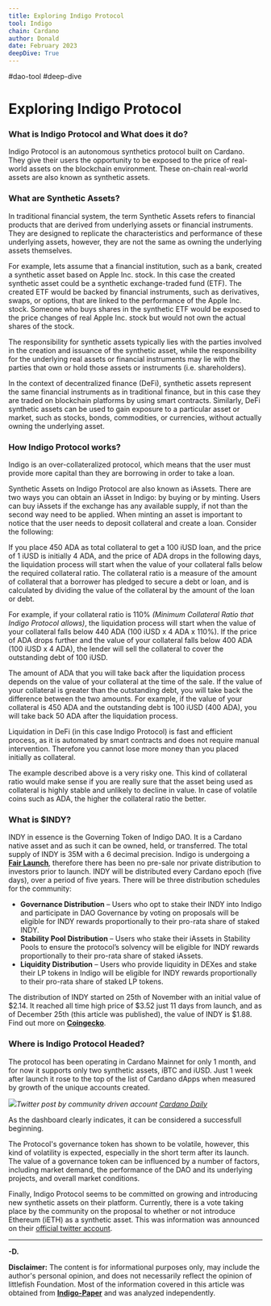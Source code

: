 ```yaml
---
title: Exploring Indigo Protocol
tool: Indigo
chain: Cardano
author: Donald
date: February 2023
deepDive: True
---
```

#dao-tool #deep-dive 
# Exploring Indigo Protocol 

### What is Indigo Protocol and What does it do?

Indigo Protocol is an autonomous synthetics protocol built on Cardano. They give their users the opportunity to be exposed to the price of real-world assets on the blockchain environment. These on-chain real-world assets are also known as synthetic assets.

### What are Synthetic Assets?
In traditional financial system, the term Synthetic Assets refers to financial products that are derived from underlying assets or financial instruments. They are designed to replicate the characteristics and performance of these underlying assets, however, they are not the same as owning the underlying assets themselves. 

For example, lets assume that a financial institution, such as a bank, created a synthetic asset based on Apple Inc. stock. In this case the created synthetic asset could be a synthetic exchange-traded fund (ETF). The created ETF would be backed by financial instruments, such as derivatives, swaps, or options, that are linked to the performance of the Apple Inc. stock. Someone who buys shares in the synthetic ETF would be exposed to the price changes of real Apple Inc. stock but would not own the actual shares of the stock. 

The responsibility for synthetic assets typically lies with the parties involved in the creation and issuance of the synthetic asset, while the responsibility for the underlying real assets or financial instruments may lie with the parties that own or hold those assets or instruments (i.e. shareholders).

In the context of decentralized finance (DeFi), synthetic assets represent the same financial instruments as in traditional finance, but in this case they are traded on blockchain platforms by using smart contracts. Similarly, DeFi synthetic assets can be used to gain exposure to a particular asset or market, such as stocks, bonds, commodities, or currencies, without actually owning the underlying asset.

### How Indigo Protocol works?
Indigo is an over-collateralized protocol, which means that the user must provide more capital than they are borrowing in order to take a loan. 

Synthetic Assets on Indigo Protocol are also known as iAssets. There are two ways you can obtain an iAsset in Indigo: by buying or by minting. Users can buy iAssets if the exchange has any available supply, if not than the second way need to be applied. When minting an asset is important to notice that the user needs to deposit collateral and create a loan. Consider the following:

If you place 450 ADA as total collateral to get a 100 iUSD loan, and the price of 1 iUSD is initially 4 ADA, and the price of ADA drops in the following days, the liquidation process will start when the value of your collateral falls below the required collateral ratio. The collateral ratio is a measure of the amount of collateral that a borrower has pledged to secure a debt or loan, and is calculated by dividing the value of the collateral by the amount of the loan or debt.

For example, if your collateral ratio is 110% *(Minimum Collateral Ratio that Indigo Protocol allows)*, the liquidation process will start when the value of your collateral falls below 440 ADA (100 iUSD x 4 ADA x 110%). If the price of ADA drops further and the value of your collateral falls below 400 ADA (100 iUSD x 4 ADA), the lender will sell the collateral to cover the outstanding debt of 100 iUSD.

The amount of ADA that you will take back after the liquidation process depends on the value of your collateral at the time of the sale. If the value of your collateral is greater than the outstanding debt, you will take back the difference between the two amounts. For example, if the value of your collateral is 450 ADA and the outstanding debt is 100 iUSD (400 ADA), you will take back 50 ADA after the liquidation process.

Liquidation in DeFi (in this case Indigo Protocol) is fast and efficient process, as it is automated by smart contracts and does not require manual intervention. Therefore you cannot lose more money than you placed initially as collateral.

The example described above is a very risky one. This kind of collateral ratio would make sense if you are really sure that the asset being used as collateral is highly stable and unlikely to decline in value. In case of volatile coins such as ADA, the higher the collateral ratio the better. 



### What is $INDY?
INDY in essence is the Governing Token of Indigo DAO. It is a Cardano native asset and as such it can be owned, held, or transferred. The total supply of INDY is 35M with a 6 decimal precision. Indigo is undergoing a [**Fair Launch**](https://medium.com/monoswap/fair-launch-is-it-really-b5bd88e22a41), therefore there has been no pre-sale nor private distribution to investors prior to launch. INDY will be distributed every Cardano epoch (five days), over a period of five years. There will be three distribution schedules for the community:
* **Governance Distribution** – Users who opt to stake their INDY into Indigo and participate in DAO Governance by voting on proposals will be eligible for INDY rewards proportionally to their pro-rata share of staked INDY.
* **Stability Pool Distribution** – Users who stake their iAssets in Stability Pools to ensure the protocol’s solvency will be eligible for INDY rewards proportionally to their pro-rata share of staked iAssets.
* **Liquidity Distribution** – Users who provide liquidity in DEXes and stake their LP tokens in Indigo will be eligible for INDY rewards proportionally to their pro-rata share of staked LP tokens.

The distribution of INDY started on 25th of November with an initial value of $2.14. It reached all time high price of $3.52 just 11 days from launch, and as of December 25th (this article was published), the value of INDY is $1.88. 
Find out more on [**Coingecko**](https://www.coingecko.com/en/coins/indigo-protocol).

### Where is Indigo Protocol Headed?

The protocol has been operating in Cardano Mainnet for only 1 month, and for now it supports only two synthetic assets, iBTC and iUSD. Just 1 week after launch it rose to the top of the list of Cardano dApps when measured by  growth of the unique accounts created.

![](https://i.imgur.com/n9oFRou.jpg)*Twitter post by community driven account [Cardano Daily](https://twitter.com/cardano_daily/status/1597213867565727745?ref_src=twsrc%5Etfw%7Ctwcamp%5Etweetembed%7Ctwterm%5E1597213867565727745%7Ctwgr%5E1fc2278ff5b68994381a7654b1c1e61195546ad3%7Ctwcon%5Es1_&ref_url=https%3A%2F%2Fthecryptobasic.com%2F2022%2F11%2F28%2Fcardano-dapps-witness-a-surge-in-unique-account-growth-with-indigo-protocol-leading%2F)*

As the dashboard clearly indicates, it can be considered a successfull beginning. 

The Protocol's governance token  has shown to be volatile, however, this kind of volatility is expected, especially in the short term after its launch. The value of a governance token can be influenced by a number of factors, including market demand, the performance of the DAO and its underlying projects, and overall market conditions.

Finally, Indigo Protocol seems to be committed on growing and introducing new synthetic assets on their platform. Currently, there is a vote taking place by the community on the proposal to whether or not introduce Ethereum (iETH) as a synthetic asset. This was information was announced on their [official twitter account](https://twitter.com/Indigo_protocol/status/1604993144965271552).

---
**-D.**

**Disclaimer:** The content is for informational purposes only, may include the author's personal opinion, and does not necessarily reflect the opinion of littlefish Foundation. Most of the information covered in this article was obtained from [**Indigo-Paper**](https://indigoprotocol.io/) and was analyzed independently. 